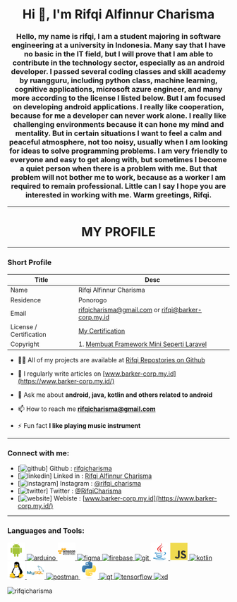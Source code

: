 <h1 align="center">Hi 👋, I'm Rifqi Alfinnur Charisma</h1>
<h3 align="center">Hello, my name is rifqi, I am a student majoring in software engineering at a university in Indonesia. Many say that I have no basic in the IT field, but I will prove that I am able to contribute in the technology sector, especially as an android developer. I passed several coding classes and skill academy by ruangguru, including python class, machine learning, cognitive applications, microsoft azure engineer, and many more according to the license I listed below. But I am focused on developing android applications. I really like cooperation, because for me a developer can never work alone. I really like challenging environments because it can hone my mind and mentality. But in certain situations I want to feel a calm and peaceful atmosphere, not too noisy, usually when I am looking for ideas to solve programming problems. I am very friendly to everyone and easy to get along with, but sometimes I become a quiet person when there is a problem with me. But that problem will not bother me to work, because as a worker I am required to remain professional. Little can I say I hope you are interested in working with me. Warm greetings, Rifqi.</h3>

<hr></hr>
<h1 align="center">MY PROFILE</h1>
<hr></hr>

### Short Profile

| Title | Desc |
| ------ | ------ |
| Name | Rifqi Alfinnur Charisma |
| Residence | Ponorogo |
| Email | rifqicharisma@gmail.com or rifqi@barker-corp.my.id |
| License / Certification | [My Certification](https://drive.google.com/drive/folders/1cYYDePAB6hVDalUlFqp06aljgRgI_PXr?usp=sharing) |
| Copyright | 1. [Membuat Framework Mini Seperti Laravel](www.google.com)|

- 👨‍💻 All of my projects are available at [Rifqi Repostories on Github](https://github.com/rifqicharisma?tab=repositories)

- 📝 I regularly write articles on [www.barker-corp.my.id](https://www.barker-corp.my.id/)

- 💬 Ask me about **android, java, kotlin and others related to android**

- 📫 How to reach me **rifqicharisma@gmail.com**

- ⚡ Fun fact **I like playing music instrument**

<hr></hr>

<h3 align="left">Connect with me:</h3>

- [<img src='https://cdn.jsdelivr.net/npm/simple-icons@3.0.1/icons/github.svg' alt='github' height='40'>] Github : [rifqicharisma](https://github.com/rifqicharisma)
- [<img src='https://cdn.jsdelivr.net/npm/simple-icons@3.0.1/icons/linkedin.svg' alt='linkedin' height='40'>] Linked in : [Rifqi Alfinnur Charisma](https://www.linkedin.com/in/rifqi-alfinnur-charisma-53b0931a5/)
- [<img src='https://cdn.jsdelivr.net/npm/simple-icons@3.0.1/icons/instagram.svg' alt='instagram' height='40'>] Instagram : [@rifqi_charisma](https://www.instagram.com/rifqi_charisma/)
- [<img src='https://cdn.jsdelivr.net/npm/simple-icons@3.0.1/icons/twitter.svg' alt='twitter' height='40'>] Twitter : [@RifqiCharisma](https://twitter.com/RifqiCharisma)
- [<img src='https://cdn.jsdelivr.net/npm/simple-icons@3.0.1/icons/icloud.svg' alt='website' height='40'>] Webiste : [www.barker-corp.my.id](https://www.barker-corp.my.id/)

<hr></hr>

<h3 align="left">Languages and Tools:</h3>
<p align="left"> <a href="https://developer.android.com" target="_blank"> <img src="https://raw.githubusercontent.com/devicons/devicon/master/icons/android/android-original-wordmark.svg" alt="android" width="40" height="40"/> </a> <a href="https://www.arduino.cc/" target="_blank"> <img src="https://cdn.worldvectorlogo.com/logos/arduino-1.svg" alt="arduino" width="40" height="40"/> </a> <a href="https://aws.amazon.com" target="_blank"> <img src="https://raw.githubusercontent.com/devicons/devicon/master/icons/amazonwebservices/amazonwebservices-original-wordmark.svg" alt="aws" width="40" height="40"/> </a> <a href="https://www.figma.com/" target="_blank"> <img src="https://www.vectorlogo.zone/logos/figma/figma-icon.svg" alt="figma" width="40" height="40"/> </a> <a href="https://firebase.google.com/" target="_blank"> <img src="https://www.vectorlogo.zone/logos/firebase/firebase-icon.svg" alt="firebase" width="40" height="40"/> </a> <a href="https://git-scm.com/" target="_blank"> <img src="https://www.vectorlogo.zone/logos/git-scm/git-scm-icon.svg" alt="git" width="40" height="40"/> </a> <a href="https://www.java.com" target="_blank"> <img src="https://raw.githubusercontent.com/devicons/devicon/master/icons/java/java-original.svg" alt="java" width="40" height="40"/> </a> <a href="https://developer.mozilla.org/en-US/docs/Web/JavaScript" target="_blank"> <img src="https://raw.githubusercontent.com/devicons/devicon/master/icons/javascript/javascript-original.svg" alt="javascript" width="40" height="40"/> </a> <a href="https://kotlinlang.org" target="_blank"> <img src="https://www.vectorlogo.zone/logos/kotlinlang/kotlinlang-icon.svg" alt="kotlin" width="40" height="40"/> </a> <a href="https://www.linux.org/" target="_blank"> <img src="https://raw.githubusercontent.com/devicons/devicon/master/icons/linux/linux-original.svg" alt="linux" width="40" height="40"/> </a> <a href="https://www.mysql.com/" target="_blank"> <img src="https://raw.githubusercontent.com/devicons/devicon/master/icons/mysql/mysql-original-wordmark.svg" alt="mysql" width="40" height="40"/> </a> <a href="https://postman.com" target="_blank"> <img src="https://www.vectorlogo.zone/logos/getpostman/getpostman-icon.svg" alt="postman" width="40" height="40"/> </a> <a href="https://www.python.org" target="_blank"> <img src="https://raw.githubusercontent.com/devicons/devicon/master/icons/python/python-original.svg" alt="python" width="40" height="40"/> </a> <a href="https://www.qt.io/" target="_blank"> <img src="https://upload.wikimedia.org/wikipedia/commons/0/0b/Qt_logo_2016.svg" alt="qt" width="40" height="40"/> </a> <a href="https://www.tensorflow.org" target="_blank"> <img src="https://www.vectorlogo.zone/logos/tensorflow/tensorflow-icon.svg" alt="tensorflow" width="40" height="40"/> </a> <a href="https://www.adobe.com/products/xd.html" target="_blank"> <img src="https://cdn.worldvectorlogo.com/logos/adobe-xd.svg" alt="xd" width="40" height="40"/> </a> </p>

<p><img align="center" src="https://github-readme-stats.vercel.app/api/top-langs?username=rifqicharisma&show_icons=true&locale=en&layout=compact" alt="rifqicharisma" /></p>
